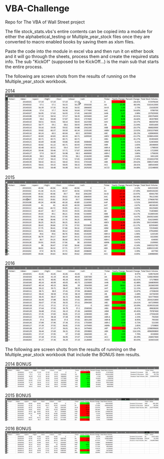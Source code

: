 # VBA-Challenge
Repo for The VBA of Wall Street project

The file stock_stats.vbs's entire contents can be copied into a module for either the alphabetical_testing or Multiple_year_stock files once they are converted to macro enabled books by saving them as xlsm files.

Paste the code into the module in excel vba and then run it on either book and it will go through the sheets, process them and create the required stats info.  The sub "KickOf" (supposed to be KickOff...) is the main sub that starts the entire process. 

The following are screen shots from the results of running on the Multiple_year_stock workbook.

2014
![2014](images/2014.png)

2015
![2015](images/2015.png)

2016
![2016](images/2016.png)

The following are screen shots from the results of running on the Multiple_year_stock workbook that include the BONUS item results.

2014 BONUS
![2014 BONUS](images/2014_BONUS.png)

2015 BONUS
![2015 BONUS](images/2015_BONUS.png)

2016 BONUS
![2016 BONUS](images/2016_BONUS.png)

